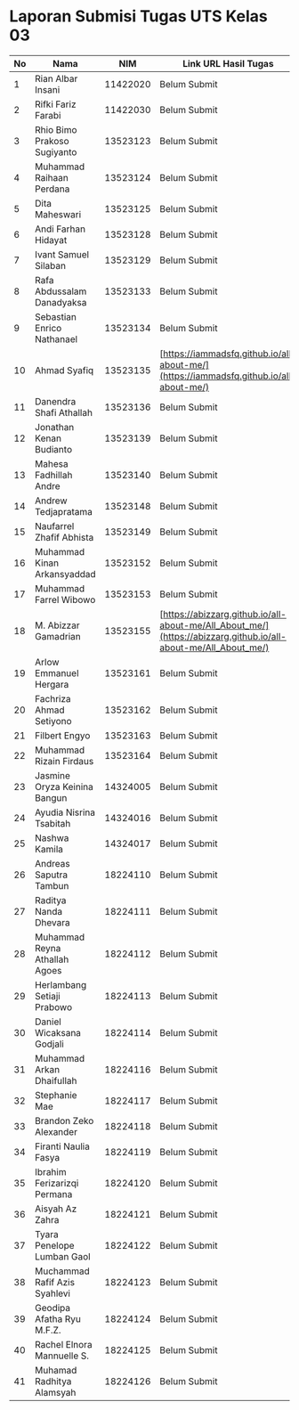 # Laporan Submisi Tugas UTS Kelas 03

| No | Nama | NIM | Link URL Hasil Tugas |
|----|------|-----|-----------------------|
| 1 | Rian Albar Insani | 11422020 | Belum Submit |
| 2 | Rifki Fariz Farabi | 11422030 | Belum Submit |
| 3 | Rhio Bimo Prakoso Sugiyanto | 13523123 | Belum Submit |
| 4 | Muhammad Raihaan Perdana | 13523124 | Belum Submit |
| 5 | Dita Maheswari | 13523125 | Belum Submit |
| 6 | Andi Farhan Hidayat | 13523128 | Belum Submit |
| 7 | Ivant Samuel Silaban | 13523129 | Belum Submit |
| 8 | Rafa Abdussalam Danadyaksa | 13523133 | Belum Submit |
| 9 | Sebastian Enrico Nathanael | 13523134 | Belum Submit |
| 10 | Ahmad Syafiq | 13523135 | [https://iammadsfq.github.io/all-about-me/](https://iammadsfq.github.io/all-about-me/) |
| 11 | Danendra Shafi Athallah | 13523136 | Belum Submit |
| 12 | Jonathan Kenan Budianto | 13523139 | Belum Submit |
| 13 | Mahesa Fadhillah Andre | 13523140 | Belum Submit |
| 14 | Andrew Tedjapratama | 13523148 | Belum Submit |
| 15 | Naufarrel Zhafif Abhista | 13523149 | Belum Submit |
| 16 | Muhammad Kinan Arkansyaddad | 13523152 | Belum Submit |
| 17 | Muhammad Farrel Wibowo | 13523153 | Belum Submit |
| 18 | M. Abizzar Gamadrian | 13523155 | [https://abizzarg.github.io/all-about-me/All_About_me/](https://abizzarg.github.io/all-about-me/All_About_me/) |
| 19 | Arlow Emmanuel Hergara | 13523161 | Belum Submit |
| 20 | Fachriza Ahmad Setiyono | 13523162 | Belum Submit |
| 21 | Filbert Engyo | 13523163 | Belum Submit |
| 22 | Muhammad Rizain Firdaus | 13523164 | Belum Submit |
| 23 | Jasmine Oryza Keinina Bangun | 14324005 | Belum Submit |
| 24 | Ayudia Nisrina Tsabitah | 14324016 | Belum Submit |
| 25 | Nashwa Kamila | 14324017 | Belum Submit |
| 26 | Andreas Saputra Tambun | 18224110 | Belum Submit |
| 27 | Raditya Nanda Dhevara | 18224111 | Belum Submit |
| 28 | Muhammad Reyna Athallah Agoes | 18224112 | Belum Submit |
| 29 | Herlambang Setiaji Prabowo | 18224113 | Belum Submit |
| 30 | Daniel Wicaksana Godjali | 18224114 | Belum Submit |
| 31 | Muhammad Arkan Dhaifullah | 18224116 | Belum Submit |
| 32 | Stephanie Mae | 18224117 | Belum Submit |
| 33 | Brandon Zeko Alexander | 18224118 | Belum Submit |
| 34 | Firanti Naulia Fasya | 18224119 | Belum Submit |
| 35 | Ibrahim Ferizarizqi Permana | 18224120 | Belum Submit |
| 36 | Aisyah Az Zahra | 18224121 | Belum Submit |
| 37 | Tyara Penelope Lumban Gaol | 18224122 | Belum Submit |
| 38 | Muchammad Rafif Azis Syahlevi | 18224123 | Belum Submit |
| 39 | Geodipa Afatha Ryu M.F.Z. | 18224124 | Belum Submit |
| 40 | Rachel Elnora Mannuelle S. | 18224125 | Belum Submit |
| 41 | Muhamad Radhitya Alamsyah | 18224126 | Belum Submit |